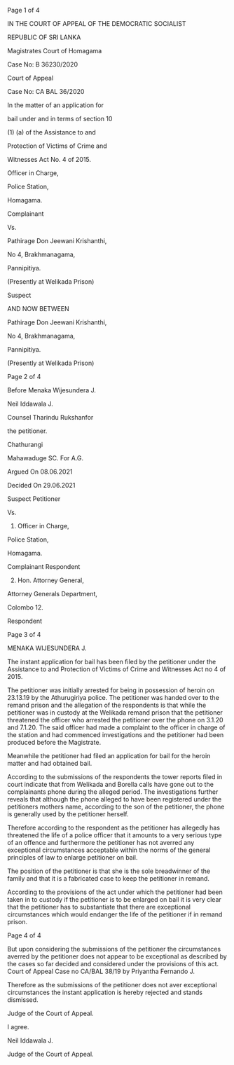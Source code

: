 Page 1 of 4

IN THE COURT OF APPEAL OF THE DEMOCRATIC SOCIALIST

REPUBLIC OF SRI LANKA

Magistrates Court of Homagama

Case No: B 36230/2020

Court of Appeal

Case No: CA BAL 36/2020

In the matter of an application for

bail under and in terms of section 10

(1) (a) of the Assistance to and

Protection of Victims of Crime and

Witnesses Act No. 4 of 2015.

Officer in Charge,

Police Station,

Homagama.

Complainant

Vs.

Pathirage Don Jeewani Krishanthi,

No 4, Brakhmanagama,

Pannipitiya.

(Presently at Welikada Prison)

Suspect

AND NOW BETWEEN

Pathirage Don Jeewani Krishanthi,

No 4, Brakhmanagama,

Pannipitiya.

(Presently at Welikada Prison)

Page 2 of 4

Before Menaka Wijesundera J.

Neil Iddawala J.

Counsel Tharindu Rukshanfor

the petitioner.

Chathurangi

Mahawaduge SC. For A.G.

Argued On 08.06.2021

Decided On 29.06.2021

Suspect Petitioner

Vs.

1. Officer in Charge,

Police Station,

Homagama.

Complainant Respondent

2. Hon. Attorney General,

Attorney Generals Department,

Colombo 12.

Respondent

Page 3 of 4

MENAKA WIJESUNDERA J.

The instant application for bail has been filed by the petitioner under the Assistance to and Protection of Victims of Crime and Witnesses Act no 4 of 2015.

The petitioner was initially arrested for being in possession of heroin on 23.13.19 by the Athurugiriya police. The petitioner was handed over to the remand prison and the allegation of the respondents is that while the petitioner was in custody at the Welikada remand prison that the petitioner threatened the officer who arrested the petitioner over the phone on 3.1.20 and 7.1.20. The said officer had made a complaint to the officer in charge of the station and had commenced investigations and the petitioner had been produced before the Magistrate.

Meanwhile the petitioner had filed an application for bail for the heroin matter and had obtained bail.

According to the submissions of the respondents the tower reports filed in court indicate that from Welikada and Borella calls have gone out to the complainants phone during the alleged period. The investigations further reveals that although the phone alleged to have been registered under the petitioners mothers name, according to the son of the petitioner, the phone is generally used by the petitioner herself.

Therefore according to the respondent as the petitioner has allegedly has threatened the life of a police officer that it amounts to a very serious type of an offence and furthermore the petitioner has not averred any exceptional circumstances acceptable within the norms of the general principles of law to enlarge petitioner on bail.

The position of the petitioner is that she is the sole breadwinner of the family and that it is a fabricated case to keep the petitioner in remand.

According to the provisions of the act under which the petitioner had been taken in to custody if the petitioner is to be enlarged on bail it is very clear that the petitioner has to substantiate that there are exceptional circumstances which would endanger the life of the petitioner if in remand prison.

Page 4 of 4

But upon considering the submissions of the petitioner the circumstances averred by the petitioner does not appear to be exceptional as described by the cases so far decided and considered under the provisions of this act. Court of Appeal Case no CA/BAL 38/19 by Priyantha Fernando J.

Therefore as the submissions of the petitioner does not aver exceptional circumstances the instant application is hereby rejected and stands dismissed.

Judge of the Court of Appeal.

I agree.

Neil Iddawala J.

Judge of the Court of Appeal.